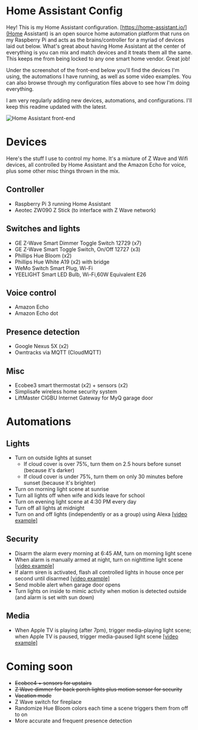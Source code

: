 # Home Assistant Config

Hey! This is my Home Assistant configuration. [https://home-assistant.io/](Home Assistant) is an open source home automation platform that runs on my Raspberry Pi and acts as the brains/controller for a myriad of devices laid out below. What's great about having Home Assistant at the center of everything is you can mix and match devices and it treats them all the same. This keeps me from being locked to any one smart home vendor. Great job!

Under the screenshot of the front-end below you'll find the devices I'm using, the automations I have running, as well as some video examples. You can also browse through my configuration files above to see how I'm doing everything.

I am very regularly adding new devices, automations, and configurations. I'll keep this readme updated with the latest.

![Home Assistant front-end](http://i.imgur.com/kChCyzL.png)

# Devices

Here's the stuff I use to control my home. It's a mixture of Z Wave and Wifi devices, all controlled by Home Assistant and the Amazon Echo for voice, plus some other misc things thrown in the mix.

## Controller
* Raspberry Pi 3 running Home Assistant
* Aeotec ZW090 Z Stick (to interface with Z Wave network)

## Switches and lights
* GE Z-Wave Smart Dimmer Toggle Switch 12729 (x7)
* GE Z-Wave Smart Toggle Switch, On/Off 12727 (x3)
* Phillips Hue Bloom (x2)
* Phillips Hue White A19 (x2) with bridge
* WeMo Switch Smart Plug, Wi-Fi
* YEELIGHT Smart LED Bulb, Wi-Fi,60W Equivalent E26

## Voice control
* Amazon Echo
* Amazon Echo dot

## Presence detection
* Google Nexus 5X (x2)
* Owntracks via MQTT (CloudMQTT)

## Misc
* Ecobee3 smart thermostat (x2) + sensors (x2)
* Simplisafe wireless home security system
* LiftMaster CIGBU Internet Gateway for MyQ garage door

# Automations

## Lights

* Turn on outside lights at sunset
  - If cloud cover is over 75%, turn them on 2.5 hours before sunset (because it's darker)
  - If cloud cover is under 75%, turn them on only 30 minutes before sunset (because it's brighter)
* Turn on morning light scene at sunrise
* Turn all lights off when wife and kids leave for school
* Turn on evening light scene at 4:30 PM every day
* Turn off all lights at midnight
* Turn on and off lights (independently or as a group) using Alexa [[video example]](https://youtu.be/am7hBSraAyA)

## Security
* Disarm the alarm every morning at 6:45 AM, turn on morning light scene
* When alarm is manually armed at night, turn on nighttime light scene [[video example]](https://youtu.be/EiiTg5AtEew)
* If alarm siren is activated, flash all controlled lights in house once per second until disarmed [[video example]](https://youtu.be/K4GNwNoDph4)
* Send mobile alert when garage door opens
* Turn lights on inside to mimic activity when motion is detected outside (and alarm is set with sun down)

## Media

* When Apple TV is playing (after 7pm), trigger media-playing light scene; when Apple TV is paused, trigger media-paused light scene [[video example]](https://youtu.be/wfzKJfB-_QY)

# Coming soon

* ~~Ecobee4 + sensors for upstairs~~
* ~~Z Wave dimmer for back porch lights plus motion sensor for security~~
* ~~Vacation mode~~
* Z Wave switch for fireplace
* Randomize Hue Bloom colors each time a scene triggers them from off to on
* More accurate and frequent presence detection
